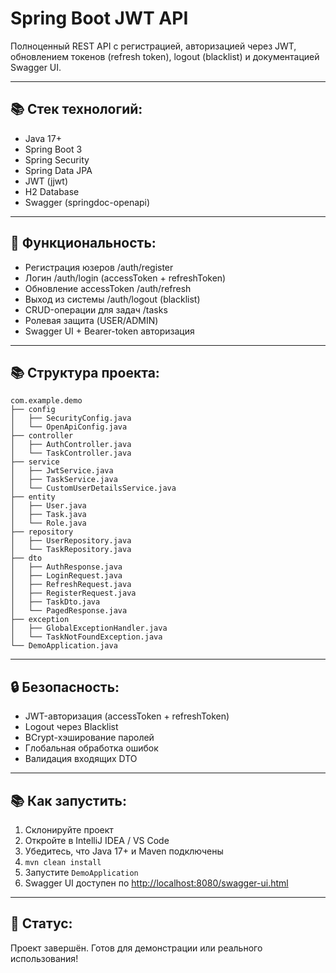 # Spring Boot JWT API

Полноценный REST API с регистрацией, авторизацией через JWT, обновлением токенов (refresh token), logout (blacklist) и документацией Swagger UI.

---

## 📚 Стек технологий:

- Java 17+
- Spring Boot 3
- Spring Security
- Spring Data JPA
- JWT (jjwt)
- H2 Database
- Swagger (springdoc-openapi)

---

## 🚀 Функциональность:

- Регистрация юзеров /auth/register
- Логин /auth/login (accessToken + refreshToken)
- Обновление accessToken /auth/refresh
- Выход из системы /auth/logout (blacklist)
- CRUD-операции для задач /tasks
- Ролевая защита (USER/ADMIN)
- Swagger UI + Bearer-token авторизация

---

## 📚 Структура проекта:

```
com.example.demo
├── config
│   ├── SecurityConfig.java
│   └── OpenApiConfig.java
├── controller
│   ├── AuthController.java
│   └── TaskController.java
├── service
│   ├── JwtService.java
│   ├── TaskService.java
│   └── CustomUserDetailsService.java
├── entity
│   ├── User.java
│   ├── Task.java
│   └── Role.java
├── repository
│   ├── UserRepository.java
│   └── TaskRepository.java
├── dto
│   ├── AuthResponse.java
│   ├── LoginRequest.java
│   ├── RefreshRequest.java
│   ├── RegisterRequest.java
│   ├── TaskDto.java
│   └── PagedResponse.java
├── exception
│   ├── GlobalExceptionHandler.java
│   └── TaskNotFoundException.java
└── DemoApplication.java
```

---

## 🔒 Безопасность:

- JWT-авторизация (accessToken + refreshToken)
- Logout через Blacklist
- BCrypt-хэширование паролей
- Глобальная обработка ошибок
- Валидация входящих DTO

---

## 📚 Как запустить:

1. Склонируйте проект
2. Откройте в IntelliJ IDEA / VS Code
3. Убедитесь, что Java 17+ и Maven подключены
4. `mvn clean install`
5. Запустите `DemoApplication`
6. Swagger UI доступен по [http://localhost:8080/swagger-ui.html](http://localhost:8080/swagger-ui.html)

---

## 🌟 Статус:

Проект завершён. Готов для демонстрации или реального использования!
